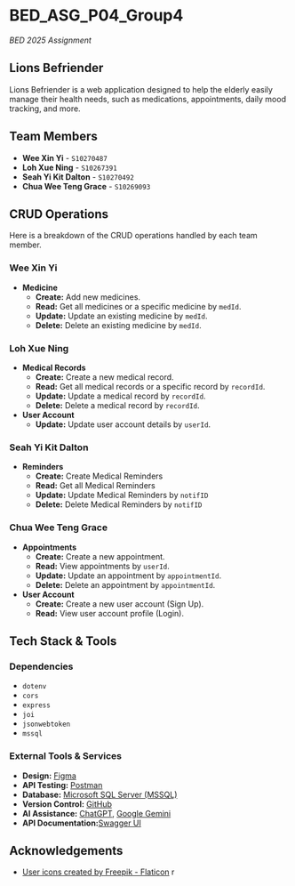 # BED_ASG_P04_Group4
_BED 2025 Assignment_

## Lions Befriender

Lions Befriender is a web application designed to help the elderly easily manage their health needs, such as medications, appointments, daily mood tracking, and more.

## Team Members

-   **Wee Xin Yi** - `S10270487`
-   **Loh Xue Ning** - `S10267391`
-   **Seah Yi Kit Dalton** - `S10270492`
-   **Chua Wee Teng Grace** - `S10269093`

## CRUD Operations

Here is a breakdown of the CRUD operations handled by each team member.

### Wee Xin Yi

-   **Medicine**
    -   **Create:** Add new medicines.
    -   **Read:** Get all medicines or a specific medicine by `medId`.
    -   **Update:** Update an existing medicine by `medId`.
    -   **Delete:** Delete an existing medicine by `medId`.

### Loh Xue Ning

-   **Medical Records**
    -   **Create:** Create a new medical record.
    -   **Read:** Get all medical records or a specific record by `recordId`.
    -   **Update:** Update a medical record by `recordId`.
    -   **Delete:** Delete a medical record by `recordId`.
-   **User Account**
    -   **Update:** Update user account details by `userId`.

### Seah Yi Kit Dalton

-   **Reminders**
    -   **Create:** Create Medical Reminders
    -   **Read:** Get all Medical Reminders
    -   **Update:** Update Medical Reminders by `notifID`
    -   **Delete:** Delete Medical Reminders by `notifID`

### Chua Wee Teng Grace

-   **Appointments**
    -   **Create:** Create a new appointment.
    -   **Read:** View appointments by `userId`.
    -   **Update:** Update an appointment by `appointmentId`.
    -   **Delete:** Delete an appointment by `appointmentId`.
-   **User Account**
    -   **Create:** Create a new user account (Sign Up).
    -   **Read:** View user account profile (Login).

## Tech Stack & Tools
### Dependencies

-   `dotenv`
-   `cors`
-   `express`
-   `joi`
-   `jsonwebtoken`
-   `mssql`

### External Tools & Services
-   **Design:** [Figma](https://www.figma.com/)
-   **API Testing:** [Postman](https://www.postman.com/)
-   **Database:** [Microsoft SQL Server (MSSQL)](https://www.microsoft.com/sql-server)
-   **Version Control:** [GitHub](https://github.com/)
-   **AI Assistance:** [ChatGPT](https://chat.openai.com/), [Google Gemini](https://gemini.google.com/)  
-   **API Documentation:**[Swagger UI](https://swagger.io/tools/swagger-ui/)

## Acknowledgements

-   [User icons created by Freepik - Flaticon](https://www.flaticon.com/free-icons/user)
r